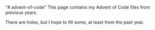 "# advent-of-code" 
This page contains my Advent of Code files from previous years. 

There are holes, but I hope to fill some, at least from the past year.